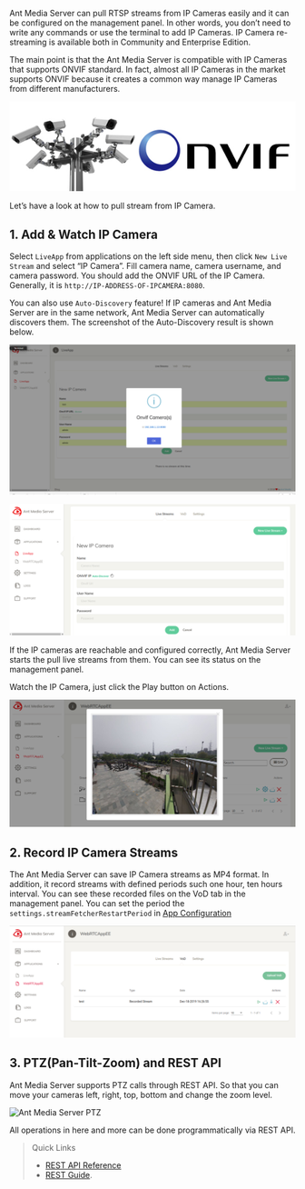 Ant Media Server can pull RTSP streams from IP Cameras easily and it can be configured on the management panel. In other words, you don’t need to write any commands or use the terminal to add IP Cameras. IP Camera re-streaming is available both in Community and Enterprise Edition. 

The main point is that the Ant Media Server is compatible with IP Cameras that supports ONVIF standard. In fact, almost all IP Cameras in the market supports ONVIF because it creates a common way manage IP Cameras from different manufacturers.

![Onvif](https://raw.githubusercontent.com/mekya/antmedia-doc/master/onvif.jpeg)

Let’s have a look at how to pull stream from IP Camera.

## 1. Add & Watch IP Camera

<!-- # TODO: Please explain the operations step by step. 2 or 3 steps would be ok.  -->
 
Select `LiveApp` from applications on the left side menu, then click `New Live Stream` and select “IP Camera”. Fill camera name, camera username, and camera password. You should add the ONVIF URL of the IP Camera. Generally, it is `http://IP-ADDRESS-OF-IPCAMERA:8080`. 

You can also use `Auto-Discovery` feature! If IP cameras and Ant Media Server are in the same network, Ant Media Server can automatically discovers them. The screenshot of the Auto-Discovery result is shown below.

![](https://raw.githubusercontent.com/mekya/antmedia-doc/master/addipcamera.png)

![](images/autodiscovery.png)

If the IP cameras are reachable and configured correctly, Ant Media Server starts the pull live streams from them. You can see its status on the management panel.

Watch the IP Camera, just click the Play button on Actions.

![](images/watchipcamera.png)

## 2. Record IP Camera Streams

The Ant Media Server can save IP Camera streams as MP4 format. In addition, it record streams with defined periods such one hour, ten hours interval. You can see these recorded files on the VoD tab in the management panel. You can set the period the `settings.streamFetcherRestartPeriod` in [App Configuration](App-Configuration)

![](images/ipcameravod.png)

## 3. PTZ(Pan-Tilt-Zoom) and REST API
Ant Media Server supports PTZ calls through REST API. So that you can move your cameras left, right, top, bottom and change the zoom level. 

![Ant Media Server PTZ](https://antmedia.io/wp-content/uploads/2020/01/antmedia-server-dashboard-onvif-camera.png)

All operations in here and more can be done programmatically via REST API. 

> Quick Links 
> * [REST API Reference](https://antmedia.io/rest)
> * [REST Guide](Rest-Guide).